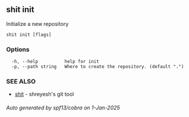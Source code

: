 ## shit init

Initialize a new repository

```
shit init [flags]
```

### Options

```
  -h, --help          help for init
  -p, --path string   Where to create the repository. (default ".")
```

### SEE ALSO

* [shit](shit.md)	 - shreyesh's git tool

###### Auto generated by spf13/cobra on 1-Jan-2025
